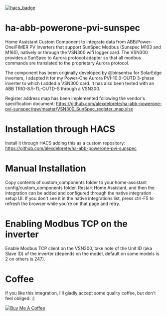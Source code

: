 [![hacs_badge](https://img.shields.io/badge/HACS-Custom-orange.svg?style=for-the-badge)](https://github.com/alexdelprete/ha-abb-powerone-pvi-sunspec)

# ha-abb-powerone-pvi-sunspec
Home Assistant Custom Component to integrate data from ABB/Power-One/FIMER PV Inverters that support SunSpec Modbus (Sunspec M103 and M160), natively or through the VSN300 wifi logger card. The VSN300 provides a SunSpec to Aurora protocol adapter so that all modbus commands are translated to the proprietary Aurora protocol.

The component has been originally developed by @binsentsu for SolarEdge inverters, I adapted it for my Power-One Aurora PVI-10.0-OUTD 3-phase inverter to which I added a VSN300 card. It has also been tested with an ABB TRIO-8.5-TL-OUTD-S through a VSN300.

Register address map has been implemented following the vendor's specification document: https://github.com/alexdelprete/ha-abb-powerone-pvi-sunspec/raw/master/VSN300_SunSpec_register_map.xlsx

# Installation through HACS
Install it through HACS adding this as a custom repository: https://github.com/alexdelprete/ha-abb-powerone-pvi-sunspec

# Manual Installation
Copy contents of custom_components folder to your home-assistant config/custom_components folder. Restart Home Assistant, and then the integration can be added and configured through the native integration setup UI. If you don't see it in the native integrations list, press ctrl-F5 to refresh the browser while you're on that page and retry.

# Enabling Modbus TCP on the inverter
Enable Modbus TCP client on the VSN300, take note of the Unit ID (aka Slave ID) of the inverter (depends on the model, default on some models is 2 on others is 247).

# Coffee
If you like this integration, I'll gladly accept some quality coffee, but don't feel obliged. :)

<a href="https://www.buymeacoffee.com/alexdelprete" target="_blank"><img src="https://www.buymeacoffee.com/assets/img/custom_images/black_img.png" alt="Buy Me A Coffee" style="height: auto !important;width: auto !important;" ></a><br>
